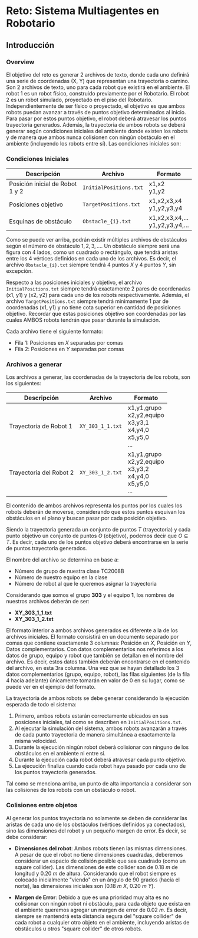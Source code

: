 # Reto: Sistema Multiagentes en Robotario

## Introducción

### Overview

El objetivo del reto es generar 2 archivos de texto, donde cada uno definirá una serie de coordenadas (X, Y) que representan una trayectoria o camino. Son 2 archivos de texto, uno para cada robot que existirá en el ambiente. El robot 1 es un robot físico, construido previamente por el Robotario. El robot 2 es un robot simulado, proyectado en el piso del Robotario. Independientemente de ser físico o proyectado, el objetivo es que ambos robots puedan avanzar a través de puntos objetivo determinados al inicio. Para pasar por estos puntos objetivo, el robot deberá atravesar los puntos trayectoria generados. Además, la trayectoria de ambos robots se deberá generar según condiciones iniciales del ambiente donde existen los robots y de manera que ambos nunca colisionen con ningún obstáculo en el ambiente (incluyendo los robots entre sí). Las condiciones iniciales son:

### Condiciones Iniciales

| Descripción                     | Archivo                | Formato                         |
| ------------------------------- | ---------------------- | ------------------------------- |
| Posición inicial de Robot 1 y 2 | `InitialPositions.txt` | x1,x2<br/>y1,y2                 |
| Posiciones objetivo             | `TargetPositions.txt`  | x1,x2,x3,x4<br/>y1,y2,y3,y4     |
| Esquinas de obstáculo           | `Obstacle_{i}.txt`     | x1,x2,x3,x4,…<br/>y1,y2,y3,y4,… |

Como se puede ver arriba, podrán existir múltiples archivos de obstáculos según el número de obstáculo $1, 2, 3, \ldots$. Un obstáculo siempre será una figura con 4 lados, como un cuadrado o rectángulo, que tendrá aristas entre los 4 vértices definidos en cada uno de los archivos. Es decir, el archivo `Obstacle_{i}.txt` siempre tendrá 4 puntos $X$ y 4 puntos $Y$, sin excepción.

Respecto a las posiciones iniciales y objetivo, el archivo `InitialPositions.txt` siempre tendrá exactamente 2 pares de coordenadas (x1, y1) y (x2, y2) para cada uno de los robots respectivamente. Además, el archivo `TargetPositions.txt` siempre tendrá minimamente 1 par de coordenadas (x1, y1) y no tiene cota superior en cantidad de posiciones objetivo. Recordar que estas posiciones objetivo son coordenadas por las cuales AMBOS robots tendrán que pasar durante la simulación.

Cada archivo tiene el siguiente formato:

- Fila 1: Posiciones en $X$ separadas por comas
- Fila 2: Posiciones en $Y$ separadas por comas

### Archivos a generar

Los archivos a generar, las coordenadas de la trayectoria de los robots, son los siguientes:

| Descripción             | Archivo          | Formato                                                                  |
| ----------------------- | ---------------- | ------------------------------------------------------------------------ |
| Trayectoria de Robot 1  | `XY_303_1_1.txt` | x1,y1,grupo<br/>x2,y2,equipo<br/>x3,y3,1<br/>x4,y4,0<br/>x5,y5,0<br/>... |
| Trayectoria del Robot 2 | `XY_303_1_2.txt` | x1,y1,grupo<br/>x2,y2,equipo<br/>x3,y3,2<br/>x4,y4,0<br/>x5,y5,0<br/>... |

El contenido de ambos archivos representa los puntos por los cuales los robots deberán de moverse, considerando que estos puntos esquivan los obstáculos en el plano y buscan pasar por cada posición objetivo.

Siendo la trayectoria generada un conjunto de puntos $T$ (trayectoria) y cada punto objetivo un conjunto de puntos $O$ (objetivo), podemos decir que $O \subseteq T$. Es decir, cada uno de los puntos objetivo deberá encontrarse en la serie de puntos trayectoria generados.

El nombre del archivo se determina en base a:

- Número de grupo de nuestra clase TC2008B
- Número de nuestro equipo en la clase
- Número de robot al que le queremos asignar la trayectoria

Considerando que somos el grupo **303** y el equipo **1**, los nombres de nuestros archivos deberán de ser:

- **XY_303_1_1.txt**
- **XY_303_1_2.txt**

El formato interior a ambos archivos generados es diferente a la de los archivos iniciales. El formato consistirá en un documento separado por comas que contiene exactamente 3 columnas: Posición en $X$, Posición en $Y$, Datos complementarios. Con datos complementarios nos referimos a los datos de grupo, equipo y robot que también se detallan en el nombre del archivo. Es decir, estos datos también deberán encontrarse en el contenido del archivo, en esta 3ra columna. Una vez que se hayan detallado los 3 datos complementarios (grupo, equipo, robot), las filas siguientes (de la fila 4 hacia adelante) únicamente tomarán en valor de $0$ en su lugar, como se puede ver en el ejemplo del formato.

La trayectoria de ambos robots se debe generar considerando la ejecución esperada de todo el sistema:

1. Primero, ambos robots estarán correctamente ubicados en sus posiciones iniciales, tal como se describen en `InitialPositions.txt`.
2. Al ejecutar la simulación del sistema, ambos robots avanzarán a través de cada punto trayectoria de manera simultánea a exactamente la misma velocidad.
3. Durante la ejecución ningún robot deberá colisionar con ninguno de los obstáculos en el ambiente ni entre sí.
4. Durante la ejecución cada robot deberá atravesar cada punto objetivo.
5. La ejecución finaliza cuando cada robot haya pasado por cada uno de los puntos trayectoria generados.

Tal como se menciona arriba, un punto de alta importancia a considerar son las colisiones de los robots con un obstáculo o robot.

### Colisiones entre objetos

Al generar los puntos trayectoria no solamente se deben de considerar las aristas de cada uno de los obstáculos (vértices definidos ya conectados), sino las dimensiones del robot y un pequeño margen de error. Es decir, se debe considerar:

- **Dimensiones del robot**: Ambos robots tienen las mismas dimensiones. A pesar de que el robot no tiene dimensiones cuadradas, deberemos considerar un espacio de colisión posible que sea cuadrado (como un square collider). Las dimensiones de este collider son de $0.18\ m$ de longitud y $0.20\ m$ de altura. Considerando que el robot siempre es colocado inicialmente "viendo" en un ángulo de 90 grados (hacia el norte), las dimensiones iniciales son $(0.18\ m\ X,\ 0.20\ m\ Y)$.

- **Margen de Error**: Debido a que es una prioridad muy alta es no colisionar con ningún robot ni obstáculo, para cada objeto que exista en el ambiente queremos agregar un margen de error de $0.02\ m$. Es decir, siempre se mantendrá esta distancia segura del "square collider" de cada robot a cualquier otro objeto en el ambiente, incluyendo aristas de obstáculos u otros "square collider" de otros robots.
